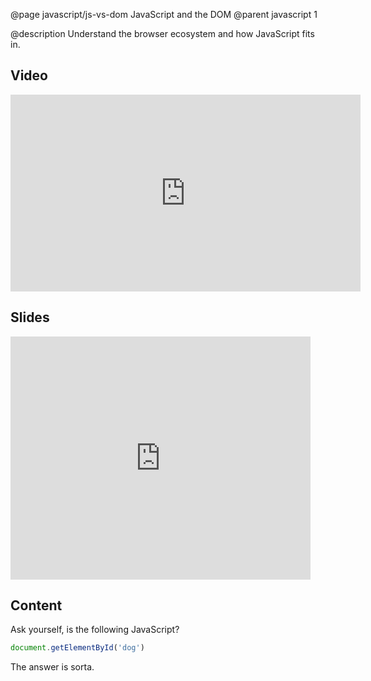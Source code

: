 @page javascript/js-vs-dom JavaScript and the DOM
@parent javascript 1

@description Understand the browser ecosystem and how JavaScript
fits in.

## Video

<iframe width="560" height="315" src="https://www.youtube.com/embed/Kq2K-4ZiVRI" frameborder="0" allowfullscreen></iframe>

## Slides

<iframe src="https://docs.google.com/presentation/d/e/2PACX-1vRizqN85NRqtdpytt6ch7_Dy00PoxfqdVA6PswSLkb8WYzYFbsiW64jqdnTkDbChnZvA0efH8Y6Jfv4/embed?start=false&loop=false&delayms=3000" frameborder="0" width="480" height="389" allowfullscreen="true" mozallowfullscreen="true" webkitallowfullscreen="true"></iframe>

## Content

Ask yourself, is the following JavaScript?

```js
document.getElementById('dog')
```

The answer is sorta.  
